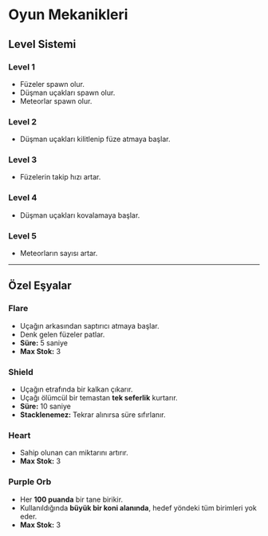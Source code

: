 # Oyun Mekanikleri

## Level Sistemi

### Level 1
- Füzeler spawn olur.  
- Düşman uçakları spawn olur.  
- Meteorlar spawn olur.  

### Level 2
- Düşman uçakları kilitlenip füze atmaya başlar.  

### Level 3
- Füzelerin takip hızı artar.  

### Level 4
- Düşman uçakları kovalamaya başlar. 

### Level 5
- Meteorların sayısı artar.  

---

## Özel Eşyalar

### Flare
- Uçağın arkasından saptırıcı atmaya başlar.  
- Denk gelen füzeler patlar.  
- **Süre:** 5 saniye  
- **Max Stok:** 3  

### Shield
- Uçağın etrafında bir kalkan çıkarır.  
- Uçağı ölümcül bir temastan **tek seferlik** kurtarır.  
- **Süre:** 10 saniye  
- **Stacklenemez:** Tekrar alınırsa süre sıfırlanır.  

### Heart
- Sahip olunan can miktarını artırır.  
- **Max Stok:** 3  

### Purple Orb
- Her **100 puanda** bir tane birikir.  
- Kullanıldığında **büyük bir koni alanında**, hedef yöndeki tüm birimleri yok eder.  
- **Max Stok:** 3 
